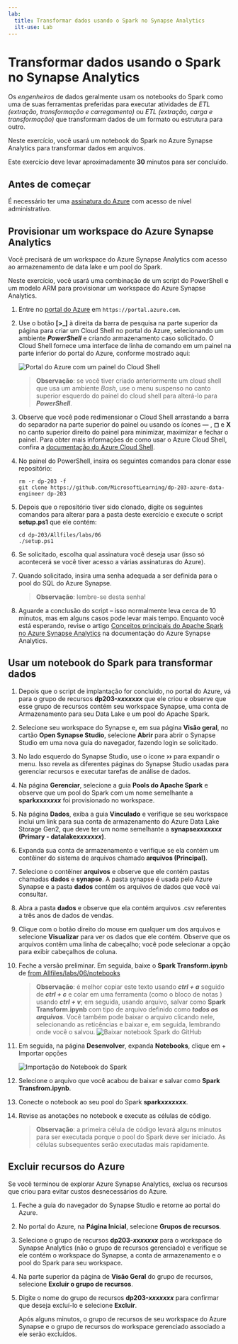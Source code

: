 ```yaml
---
lab:
  title: Transformar dados usando o Spark no Synapse Analytics
  ilt-use: Lab
---
```


# Transformar dados usando o Spark no Synapse Analytics

Os *engenheiros* de dados geralmente usam os notebooks do Spark como uma de suas ferramentas preferidas para executar atividades de *ETL (extração, transformação e carregamento)* ou *ETL (extração, carga e transformação)* que transformam dados de um formato ou estrutura para outro.

Neste exercício, você usará um notebook do Spark no Azure Synapse Analytics para transformar dados em arquivos.

Este exercício deve levar aproximadamente **30** minutos para ser concluído.

## Antes de começar

É necessário ter uma [assinatura do Azure](https://azure.microsoft.com/free) com acesso de nível administrativo.

## Provisionar um workspace do Azure Synapse Analytics

Você precisará de um workspace do Azure Synapse Analytics com acesso ao armazenamento de data lake e um pool do Spark.

Neste exercício, você usará uma combinação de um script do PowerShell e um modelo ARM para provisionar um workspace do Azure Synapse Analytics.

1. Entre no [portal do Azure](https://portal.azure.com) em `https://portal.azure.com`.
2. Use o botão **[\>_]** à direita da barra de pesquisa na parte superior da página para criar um Cloud Shell no portal do Azure, selecionando um ambiente ***PowerShell*** e criando armazenamento caso solicitado. O Cloud Shell fornece uma interface de linha de comando em um painel na parte inferior do portal do Azure, conforme mostrado aqui:

    ![Portal do Azure com um painel do Cloud Shell](./images/cloud-shell.png)

    > **Observação**: se você tiver criado anteriormente um cloud shell que usa um ambiente *Bash*, use o menu suspenso no canto superior esquerdo do painel do cloud shell para alterá-lo para ***PowerShell***.

3. Observe que você pode redimensionar o Cloud Shell arrastando a barra do separador na parte superior do painel ou usando os ícones **&#8212;** , **&#9723;** e **X** no canto superior direito do painel para minimizar, maximizar e fechar o painel. Para obter mais informações de como usar o Azure Cloud Shell, confira a [documentação do Azure Cloud Shell](https://docs.microsoft.com/azure/cloud-shell/overview).

4. No painel do PowerShell, insira os seguintes comandos para clonar esse repositório:

    ```
    rm -r dp-203 -f
    git clone https://github.com/MicrosoftLearning/dp-203-azure-data-engineer dp-203
    ```

5. Depois que o repositório tiver sido clonado, digite os seguintes comandos para alterar para a pasta deste exercício e execute o script **setup.ps1** que ele contém:

    ```
    cd dp-203/Allfiles/labs/06
    ./setup.ps1
    ```

6. Se solicitado, escolha qual assinatura você deseja usar (isso só acontecerá se você tiver acesso a várias assinaturas do Azure).
7. Quando solicitado, insira uma senha adequada a ser definida para o pool do SQL do Azure Synapse.

    > **Observação**: lembre-se desta senha!

8. Aguarde a conclusão do script – isso normalmente leva cerca de 10 minutos, mas em alguns casos pode levar mais tempo. Enquanto você está esperando, revise o artigo [Conceitos principais do Apache Spark no Azure Synapse Analytics](https://learn.microsoft.com/azure/synapse-analytics/spark/apache-spark-concepts) na documentação do Azure Synapse Analytics.

## Usar um notebook do Spark para transformar dados

1. Depois que o script de implantação for concluído, no portal do Azure, vá para o grupo de recursos **dp203-*xxxxxxx*** que ele criou e observe que esse grupo de recursos contém seu workspace Synapse, uma conta de Armazenamento para seu Data Lake e um pool do Apache Spark.
2. Selecione seu workspace do Synapse e, em sua página **Visão geral**, no cartão **Open Synapse Studio**, selecione **Abrir** para abrir o Synapse Studio em uma nova guia do navegador, fazendo login se solicitado.
3. No lado esquerdo do Synapse Studio, use o ícone **&rsaquo;&rsaquo;** para expandir o menu. Isso revela as diferentes páginas do Synapse Studio usadas para gerenciar recursos e executar tarefas de análise de dados.
4. Na página **Gerenciar**, selecione a guia **Pools do Apache Spark** e observe que um pool do Spark com um nome semelhante a **spark*xxxxxxx*** foi provisionado no workspace.
5. Na página **Dados**, exiba a guia **Vinculado** e verifique se seu workspace inclui um link para sua conta de armazenamento do Azure Data Lake Storage Gen2, que deve ter um nome semelhante a **synapse*xxxxxxx* (Primary - datalake*xxxxxxx*)**.
6. Expanda sua conta de armazenamento e verifique se ela contém um contêiner do sistema de arquivos chamado **arquivos (Principal)**.
7. Selecione o contêiner **arquivos** e observe que ele contém pastas chamadas **dados** e **synapse**. A pasta synapse é usada pelo Azure Synapse e a pasta **dados** contém os arquivos de dados que você vai consultar.
8. Abra a pasta **dados** e observe que ela contém arquivos .csv referentes a três anos de dados de vendas.
9. Clique com o botão direito do mouse em qualquer um dos arquivos e selecione **Visualizar** para ver os dados que ele contém. Observe que os arquivos contêm uma linha de cabeçalho; você pode selecionar a opção para exibir cabeçalhos de coluna.
10. Feche a versão preliminar. Em seguida, baixe o **Spark Transform.ipynb** de [from Allfiles/labs/06/notebooks](https://github.com/MicrosoftLearning/dp-203-azure-data-engineer/tree/master/Allfiles/labs/06/notebooks)

    > **Observação**: é melhor copiar este texto usando ***ctrl + a*** seguido de ***ctrl + c*** e colar em uma ferramenta (como o bloco de notas ) usando ***ctrl + v***; em seguida, usando arquivo, salvar como **Spark Transform.ipynb** com tipo de arquivo definido como ***todos os arquivos***. Você também pode baixar o arquivo clicando nele, selecionando as reticências e baixar e, em seguida, lembrando onde você o salvou.
    ![Baixar notebook Spark do GitHub](./images/select-download-notebook.png)

11. Em seguida, na página **Desenvolver**, expanda **Notebooks**, clique em + Importar opções

    ![Importação do Notebook do Spark](./image/../images/spark-notebook-import.png)
        
12. Selecione o arquivo que você acabou de baixar e salvar como **Spark Transfrom.ipynb**.
13. Conecte o notebook ao seu pool do Spark **spark*xxxxxxx***.
14. Revise as anotações no notebook e execute as células de código.

    > **Observação**: a primeira célula de código levará alguns minutos para ser executada porque o pool do Spark deve ser iniciado. As células subsequentes serão executadas mais rapidamente.

## Excluir recursos do Azure

Se você terminou de explorar Azure Synapse Analytics, exclua os recursos que criou para evitar custos desnecessários do Azure.

1. Feche a guia do navegador do Synapse Studio e retorne ao portal do Azure.
2. No portal do Azure, na **Página Inicial**, selecione **Grupos de recursos**.
3. Selecione o grupo de recursos **dp203-*xxxxxxx*** para o workspace do Synapse Analytics (não o grupo de recursos gerenciado) e verifique se ele contém o workspace do Synapse, a conta de armazenamento e o pool do Spark para seu workspace.
4. Na parte superior da página de **Visão Geral** do grupo de recursos, selecione **Excluir o grupo de recursos**.
5. Digite o nome do grupo de recursos **dp203-*xxxxxxx*** para confirmar que deseja excluí-lo e selecione **Excluir**.

    Após alguns minutos, o grupo de recursos de seu workspace do Azure Synapse e o grupo de recursos do workspace gerenciado associado a ele serão excluídos.
